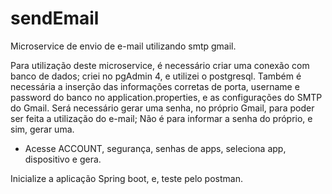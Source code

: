 # sendEmail
Microservice de envio de e-mail utilizando smtp gmail.

Para utilização deste microservice, é necessário criar uma conexão com banco de dados; criei no pgAdmin 4, e utilizei o postgresql.
Também é necessária a inserção das informações corretas de porta, username e password do banco no application.properties, e as configurações do SMTP do Gmail. 
Será necessário gerar uma senha, no próprio Gmail, para poder ser feita a utilização do e-mail; Não é para informar a senha do próprio, e sim, gerar uma.
- Acesse ACCOUNT, segurança, senhas de apps, seleciona app, dispositivo e gera.

Inicialize a aplicação Spring boot, e, teste pelo postman.
